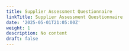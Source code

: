 ```yaml
---
title: Supplier Assessment Questionnaire
linkTitle: Supplier Assessment Questionnaire
date: '2025-05-01T21:05:00Z'
weight: 1
description: No content
draft: false
---
```



